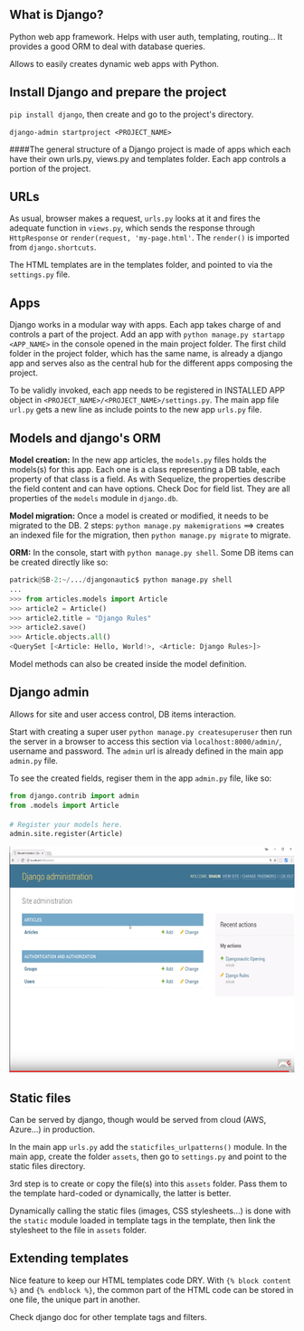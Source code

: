 ## What is Django?

Python web app framework. Helps with user auth, templating, routing... It provides a good ORM to deal with database queries.

Allows to easily creates dynamic web apps with Python.

## Install Django and prepare the project

`pip install django`, then create and go to the project's directory.

`django-admin startproject <PROJECT_NAME>`

####The general structure of a Django project is made of apps which each have their own urls.py, views.py and templates folder. Each app controls a portion of the project.

## URLs

As usual, browser makes a request, `urls.py` looks at it and fires the adequate function in `views.py`, which sends the response through `HttpResponse` or `render(request, 'my-page.html'`. The `render()` is imported from `django.shortcuts`.

The HTML templates are in the templates folder, and pointed to via the `settings.py` file.

## Apps

Django works in a modular way with apps. Each app takes charge of and controls a part of the project. Add an app with `python manage.py startapp <APP_NAME>` in the console opened in the main project folder. The first child folder in the project folder, which has the same name, is already a django app and serves also as the central hub for the different apps composing the project.

To be validly invoked, each app needs to be registered in INSTALLED APP object in `<PROJECT_NAME>/<PROJECT_NAME>/settings.py`. The main app file `url.py` gets a new line as include points to the new app `urls.py` file.

## Models and django's ORM

**Model creation:** In the new app articles, the `models.py` files holds the models(s) for this app. Each one is a class representing a DB table, each property of that class is a field. As with Sequelize, the properties describe the field content and can have options. Check Doc for field list. They are all properties of the `models` module in `django.db`.

**Model migration:** Once a model is created or modified, it needs to be migrated to the DB. 2 steps: `python manage.py makemigrations` ==> creates an indexed file for the migration, then `python manage.py migrate` to migrate.

**ORM:** In the console, start with `python manage.py shell`. Some DB items can be created directly like so:

```python
patrick@SB-2:~/.../djangonautic$ python manage.py shell
...
>>> from articles.models import Article
>>> article2 = Article()
>>> article2.title = "Django Rules"
>>> article2.save()
>>> Article.objects.all()
<QuerySet [<Article: Hello, World!>, <Article: Django Rules>]>
```

Model methods can also be created inside the model definition.

## Django admin

Allows for site and user access control, DB items interaction.

Start with creating a super user `python manage.py createsuperuser` then run the server in a browser to access this section via `localhost:8000/admin/`, username and password. The `admin` url is already defined in the main app `admin.py` file.

To see the created fields, regiser them in the app `admin.py` file, like so:

```python
from django.contrib import admin
from .models import Article

# Register your models here.
admin.site.register(Article)
```

<img src="./images/image1.png" alt="Screenshot" style="width: 600px; height: 400px">

## Static files

Can be served by django, though would be served from cloud (AWS, Azure...) in production.

In the main app `urls.py` add the `staticfiles_urlpatterns()` module. In the main app, create the folder `assets`, then go to `settings.py` and point to the static files directory.

3rd step is to create or copy the file(s) into this `assets` folder. Pass them to the template hard-coded or dynamically, the latter is better.

Dynamically calling the static files (images, CSS stylesheets...) is done with the `static` module loaded in template tags in the template, then link the stylesheet to the file in `assets` folder.

## Extending templates

Nice feature to keep our HTML templates code DRY. With `{% block content %}` and `{% endblock %}`, the common part of the HTML code can be stored in one file, the unique part in another.

Check django doc for other template tags and filters.
